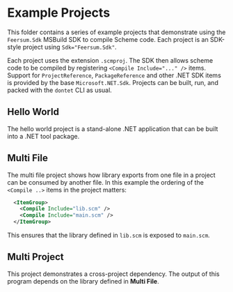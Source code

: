 # Example Projects

This folder contains a series of example projects that demonstrate using the
`Feersum.Sdk` MSBuild SDK to compile Scheme code. Each project is an SDK-style
project using `Sdk="Feersum.Sdk"`.

Each project uses the extension `.scmproj`. The SDK then allows scheme code to
be compiled by registering `<Compile Include="..." />` items. Support for
`ProjectReference`, `PackageReference` and other .NET SDK items is provided by
the base `Microsoft.NET.Sdk`. Projects can be built, run, and packed with the
`dontet` CLI as usual.

## Hello World

The hello world project is a stand-alone .NET application that can be built into
a .NET tool package.

## Multi File

The multi file project shows how library exports from one file in a project can
be consumed by another file. In this example the ordering of the `<Compile ..>`
items in the project matters:

```xml
  <ItemGroup>
    <Compile Include="lib.scm" />
    <Compile Include="main.scm" />
  </ItemGroup>
```

This ensures that the library defined in `lib.scm` is exposed to `main.scm`.

## Multi Project

This project demonstrates a cross-project dependency. The output of this program
depends on the library defined in **Multi File**.
